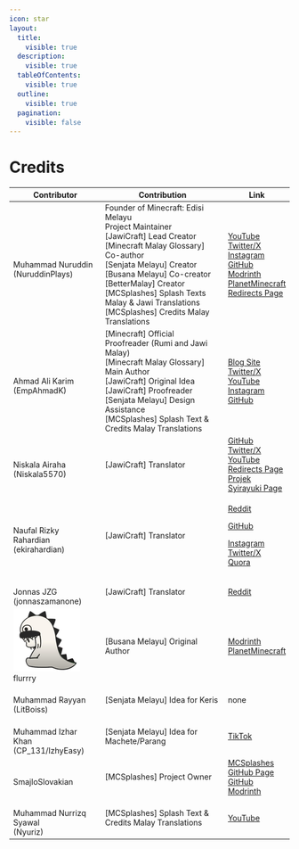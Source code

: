 ```yaml
---
icon: star
layout:
  title:
    visible: true
  description:
    visible: true
  tableOfContents:
    visible: true
  outline:
    visible: true
  pagination:
    visible: false
---
```


# Credits

<table><thead><tr><th width="188">Contributor</th><th width="363">Contribution</th><th>Link</th></tr></thead><tbody><tr><td><a href="https://bit.ly/NuruddinPlays"><img src="https://github.com/Minecraft-EdisiMelayu/MCEM-Wiki/assets/77572972/f30d9b44-4579-473e-ba28-5cdee312e2eb" alt=""></a><br>Muhammad Nuruddin<br>(NuruddinPlays)</td><td>Founder of Minecraft: Edisi Melayu<br>Project Maintainer<br>[JawiCraft] Lead Creator<br>[Minecraft Malay Glossary] Co-author<br>[Senjata Melayu] Creator<br>[Busana Melayu] Co-creator<br>[BetterMalay] Creator<br>[MCSplashes] Splash Texts Malay &#x26; Jawi Translations<br>[MCSplashes] Credits Malay Translations</td><td><a href="https://youtube.com/@NuruddinPlays">YouTube</a><br><a href="https://twitter.com/NuruddinPlays">Twitter/X</a><br><a href="https://instagram.com/@nuruddinplays">Instagram</a><br><a href="https://github.com/NuruddinPlays">GitHub</a><br><a href="https://modrinth.com/user/NuruddinPlays">Modrinth</a><br><a href="https://www.planetminecraft.com/member/nuruddinplays/">PlanetMinecraft</a><br><a href="https://bit.ly/NuruddinPlays">Redirects Page</a></td></tr><tr><td><a href="https://ahmadalikarim.com"><img src="https://github.com/Minecraft-EdisiMelayu/MCEM-Wiki/assets/77572972/2bbdb974-7f63-4dd9-8071-920d014c303b" alt=""><img src="https://github.com/Minecraft-EdisiMelayu/MCEM-Wiki/assets/77572972/1c65cca8-5bf6-4893-88e6-9cbc86e2998e" alt=""></a><br>Ahmad Ali Karim<br>(EmpAhmadK)</td><td>[Minecraft] Official Proofreader (Rumi and Jawi Malay)<br>[Minecraft Malay Glossary] Main Author<br>[JawiCraft] Original Idea<br>[JawiCraft] Proofreader<br>[Senjata Melayu] Design Assistance<br>[MCSplashes] Splash Text &#x26; Credits Malay Translations<br></td><td><a href="https://ahmadalikarim.com/">Blog Site</a><br><a href="https://twitter.com/ahmadalikarim12">Twitter/X</a><br><a href="https://www.youtube.com/@AhmadAliKarimOfficial">YouTube</a><br><a href="https://instagram.com/ahmadalikarimofficial">Instagram</a><br><a href="https://github.com/EmpAhmadK">GitHub</a></td></tr><tr><td><a href="https://www.niskala.my.eu.org/"><img src="https://github.com/Minecraft-EdisiMelayu/MCEM-Wiki/assets/77572972/bc13422e-ea2c-4690-8017-78cc307f2909" alt=""></a><br>Niskala Airaha<br>(Niskala5570)</td><td>[JawiCraft] Translator</td><td><a href="https://github.com/Niskala5570">GitHub</a><br><a href="https://twitter.com/niskala5570">Twitter/X</a><br><a href="https://youtube.com/@niskala5570">YouTube</a><br><a href="https://www.niskala.my.eu.org/">Redirects Page</a><br><a href="https://www.syirayuki.my.eu.org">Projek Syirayuki Page</a></td></tr><tr><td><a href="https://www.quora.com/profile/Naufal-Rizky-Rahardian-%D9%86%D9%88%D9%81%D9%84-%D8%B1%D8%B2%D9%82%D9%8A-%D8%B1%D8%A7%D9%87%D8%B1%D8%AF%D9%8A%D8%A7%D9%86"><img src="https://github.com/Minecraft-EdisiMelayu/MCEM-Wiki/assets/77572972/814b959c-7fd2-4ba5-8c83-d7bf058987b0" alt=""></a><br>Naufal Rizky Rahardian<br>(ekirahardian)</td><td>[JawiCraft] Translator</td><td><p><a href="https://www.reddit.com/user/ekirahardian">Reddit</a></p><p><a href="https://github.com/EkiRahardian">GitHub</a></p><p><a href="https://www.instagram.com/eki_rahardian/">Instagram</a><br><a href="https://twitter.com/eki_rahardian">Twitter/X</a><br><a href="https://www.quora.com/profile/Naufal-Rizky-Rahardian-%D9%86%D9%88%D9%81%D9%84-%D8%B1%D8%B2%D9%82%D9%8A-%D8%B1%D8%A7%D9%87%D8%B1%D8%AF%D9%8A%D8%A7%D9%86">Quora</a></p></td></tr><tr><td><a href="https://www.reddit.com/user/VerboseLogger/"><img src="https://github.com/Minecraft-EdisiMelayu/MCEM-Wiki/assets/77572972/f4b44317-9f24-4ff2-889f-c24de593e5b2" alt=""></a><br>Jonnas JZG<br>(jonnaszamanone)</td><td>[JawiCraft] Translator</td><td><a href="https://www.reddit.com/user/VerboseLogger/">Reddit</a></td></tr><tr><td><img src="../.gitbook/assets/image (1).png" alt=""><br>flurrry</td><td>[Busana Melayu] Original Author</td><td><a href="https://modrinth.com/user/flryae">Modrinth</a><br><a href="https://www.planetminecraft.com/member/flrr/">PlanetMinecraft</a></td></tr><tr><td><a href="Credits.md"><img src="https://github.com/Minecraft-EdisiMelayu/MCEM-Wiki/assets/77572972/052741c2-555d-4adc-ad8e-5c6ecfeefc5e" alt=""></a><br>Muhammad Rayyan<br>(LitBoiss)</td><td>[Senjata Melayu] Idea for Keris</td><td>none</td></tr><tr><td><a href="https://www.tiktok.com/@izhyeasy"><img src="https://github.com/Minecraft-EdisiMelayu/MCEM-Wiki/assets/77572972/f60fee21-54c6-4ef8-aa8f-08b4dfc7fdea" alt=""></a><br>Muhammad Izhar Khan<br>(CP_131/IzhyEasy)</td><td>[Senjata Melayu] Idea for Machete/Parang</td><td><a href="https://www.tiktok.com/@izhyeasy">TikTok</a></td></tr><tr><td><a href="https://github.com/SmajloSlovakian"><img src="https://avatars.githubusercontent.com/u/16209307?v=4" alt=""></a><br>SmajloSlovakian</td><td>[MCSplashes] Project Owner</td><td><a href="https://github.com/SmajloSlovakian/MinecraftSplashTextTranslation">MCSplashes GitHub Page</a><br><a href="https://github.com/SmajloSlovakian">GitHub</a><br><a href="https://modrinth.com/user/SmajloSlovakian">Modrinth</a></td></tr><tr><td><a href="https://www.youtube.com/@nurrizq7521"><img src="https://github.com/Minecraft-EdisiMelayu/MCEM-Wiki/assets/77572972/771be72b-1b11-49ce-aefa-2d3997d06e5d" alt=""></a><br>Muhammad Nurrizq Syawal<br>(Nyuriz)</td><td>[MCSplashes] Splash Text &#x26; Credits Malay Translations</td><td><a href="https://www.youtube.com/@nurrizq7521">YouTube</a></td></tr></tbody></table>
